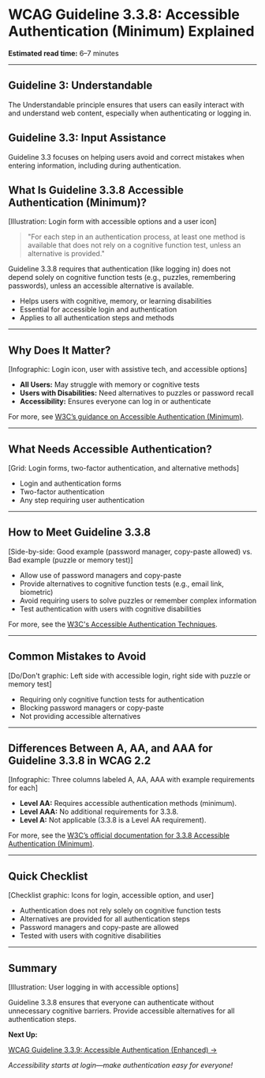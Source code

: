 <!--
title: WCAG Guideline 3.3.8: Accessible Authentication (Minimum) Explained
series: Making the Web Accessible for All
description: A practical guide to WCAG Guideline 3.3.8 (Accessible Authentication: Minimum)—what it means, why it matters, and how to make authentication processes accessible to all users.
keywords: wcag 3.3.8, accessible authentication, accessibility, web standards, user experience, login
image: wcag-3-3-8-accessible-authentication-minimum.png
imageAlt: Illustration of a login form with accessible options and a user icon
status: draft
-->

# **WCAG Guideline 3.3.8: Accessible Authentication (Minimum) Explained**

**Estimated read time:** 6–7 minutes

---

## **Guideline 3: Understandable**

The Understandable principle ensures that users can easily interact with and understand web content, especially when authenticating or logging in.

## **Guideline 3.3: Input Assistance**

Guideline 3.3 focuses on helping users avoid and correct mistakes when entering information, including during authentication.

## **What Is Guideline 3.3.8 Accessible Authentication (Minimum)?**

[Illustration: Login form with accessible options and a user icon]

> "For each step in an authentication process, at least one method is available that does not rely on a cognitive function test, unless an alternative is provided."

Guideline 3.3.8 requires that authentication (like logging in) does not depend solely on cognitive function tests (e.g., puzzles, remembering passwords), unless an accessible alternative is available.

- Helps users with cognitive, memory, or learning disabilities
- Essential for accessible login and authentication
- Applies to all authentication steps and methods

---

## **Why Does It Matter?**

[Infographic: Login icon, user with assistive tech, and accessible options]

- **All Users:** May struggle with memory or cognitive tests
- **Users with Disabilities:** Need alternatives to puzzles or password recall
- **Accessibility:** Ensures everyone can log in or authenticate

For more, see [W3C’s guidance on Accessible Authentication (Minimum)](https://www.w3.org/WAI/WCAG22/Understanding/accessible-authentication-minimum.html).

---

## **What Needs Accessible Authentication?**

[Grid: Login forms, two-factor authentication, and alternative methods]

- Login and authentication forms
- Two-factor authentication
- Any step requiring user authentication

---

## **How to Meet Guideline 3.3.8**

[Side-by-side: Good example (password manager, copy-paste allowed) vs. Bad example (puzzle or memory test)]

- Allow use of password managers and copy-paste
- Provide alternatives to cognitive function tests (e.g., email link, biometric)
- Avoid requiring users to solve puzzles or remember complex information
- Test authentication with users with cognitive disabilities

For more, see the [W3C's Accessible Authentication Techniques](https://www.w3.org/WAI/WCAG22/Techniques/general/G218).

---

## **Common Mistakes to Avoid**

[Do/Don't graphic: Left side with accessible login, right side with puzzle or memory test]

- Requiring only cognitive function tests for authentication
- Blocking password managers or copy-paste
- Not providing accessible alternatives

---

## **Differences Between A, AA, and AAA for Guideline 3.3.8 in WCAG 2.2**

[Infographic: Three columns labeled A, AA, AAA with example requirements for each]

- **Level AA:** Requires accessible authentication methods (minimum).
- **Level AAA:** No additional requirements for 3.3.8.
- **Level A:** Not applicable (3.3.8 is a Level AA requirement).

For more, see the [W3C’s official documentation for 3.3.8 Accessible Authentication (Minimum)](https://www.w3.org/WAI/WCAG22/Understanding/accessible-authentication-minimum.html).

---

## **Quick Checklist**

[Checklist graphic: Icons for login, accessible option, and user]

- Authentication does not rely solely on cognitive function tests
- Alternatives are provided for all authentication steps
- Password managers and copy-paste are allowed
- Tested with users with cognitive disabilities

---

## **Summary**

[Illustration: User logging in with accessible options]

Guideline 3.3.8 ensures that everyone can authenticate without unnecessary cognitive barriers. Provide accessible alternatives for all authentication steps.

**Next Up:**

[WCAG Guideline 3.3.9: Accessible Authentication (Enhanced) →](WCAG-Guideline-3-3-9-Accessible-Authentication-Enhanced-Explained.md)

*Accessibility starts at login—make authentication easy for everyone!*
